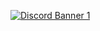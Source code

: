 [![Discord Banner 1](https://discordapp.com/api/guilds/1133683869317595186/widget.png?style=banner1)](https://discord.gg/pAcCn57D95)
